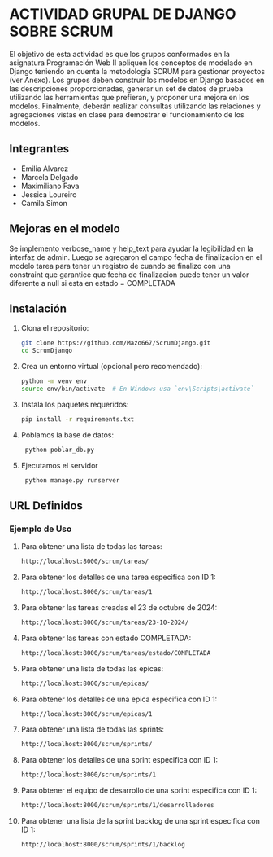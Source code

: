 # ACTIVIDAD GRUPAL DE DJANGO SOBRE SCRUM

El objetivo de esta actividad es que los grupos conformados en la asignatura Programación
Web II apliquen los conceptos de modelado en Django teniendo en cuenta la metodología
SCRUM para gestionar proyectos (ver Anexo). Los grupos deben construir los modelos en
Django basados en las descripciones proporcionadas, generar un set de datos de prueba
utilizando las herramientas que prefieran, y proponer una mejora en los modelos.
Finalmente, deberán realizar consultas utilizando las relaciones y agregaciones vistas en
clase para demostrar el funcionamiento de los modelos.

## Integrantes
   - Emilia Alvarez
   - Marcela Delgado
   - Maximiliano Fava
   - Jessica Loureiro
   - Camila Simon

## Mejoras en el modelo

Se implemento verbose_name y help_text para ayudar la legibilidad en la interfaz de admin. Luego se agregaron el campo fecha de finalizacion en el modelo tarea para tener un registro de cuando se finalizo con una constraint que garantice que fecha de finalizacion puede tener un valor diferente a null si esta en estado = COMPLETADA

## Instalación

1. Clona el repositorio:

   ```bash
   git clone https://github.com/Mazo667/ScrumDjango.git
   cd ScrumDjango
    ```

2. Crea un entorno virtual (opcional pero recomendado):
    ```bash
    python -m venv env
    source env/bin/activate  # En Windows usa `env\Scripts\activate`
    ```

3. Instala los paquetes requeridos:
    ```bash
    pip install -r requirements.txt
    ```

4. Poblamos la base de datos:
   ```bash
    python poblar_db.py
    ```

5. Ejecutamos el servidor
   ```bash
    python manage.py runserver
    ```

## URL Definidos

### Ejemplo de Uso

1. Para obtener una lista de todas las tareas:
    ```bash
    http://localhost:8000/scrum/tareas/
    ```

2. Para obtener los detalles de una tarea especifica con ID 1:
    ```bash
    http://localhost:8000/scrum/tareas/1
    ```

3. Para obtener las tareas creadas el 23 de octubre de 2024:
    ```bash
    http://localhost:8000/scrum/tareas/23-10-2024/
    ```

4. Para obtener las tareas con estado COMPLETADA:
    ```bash
    http://localhost:8000/scrum/tareas/estado/COMPLETADA
    ```

5. Para obtener una lista de todas las epicas:
    ```bash
    http://localhost:8000/scrum/epicas/
    ```

6. Para obtener los detalles de una epica especifica con ID 1:
    ```bash
    http://localhost:8000/scrum/epicas/1
    ```

7. Para obtener una lista de todas las sprints:
    ```bash
    http://localhost:8000/scrum/sprints/
    ```

8. Para obtener los detalles de una sprint especifica con ID 1:
    ```bash
    http://localhost:8000/scrum/sprints/1
    ```

9. Para obtener el equipo de desarrollo de una sprint especifica con ID 1:
    ```bash
    http://localhost:8000/scrum/sprints/1/desarrolladores
    ```

10. Para obtener una lista de la sprint backlog de una sprint especifica con ID 1:
    ```bash
    http://localhost:8000/scrum/sprints/1/backlog
    ```